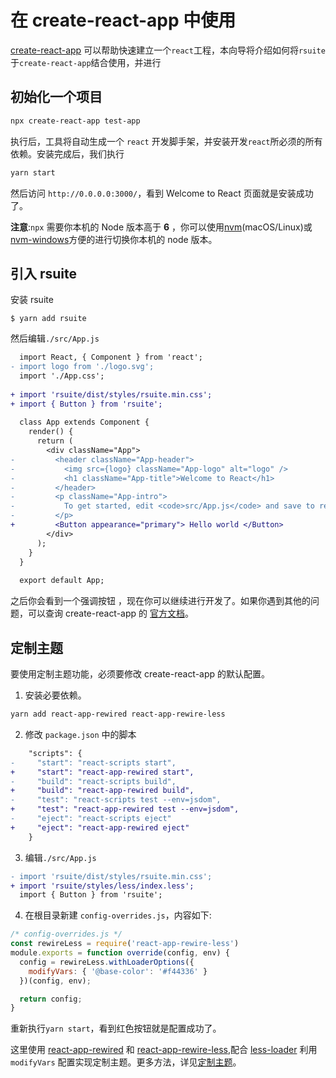 # 在 create-react-app 中使用
[create-react-app][create-react-app] 可以帮助快速建立一个`react`工程，本向导将介绍如何将`rsuite`于`create-react-app`结合使用，并进行
## 初始化一个项目
```bash
npx create-react-app test-app
```
执行后，工具将自动生成一个 `react` 开发脚手架，并安装开发`react`所必须的所有依赖。安装完成后，我们执行
```bash
yarn start
```
然后访问 `http://0.0.0.0:3000/`，看到 Welcome to React 页面就是安装成功了。

**注意**:`npx` 需要你本机的 Node 版本高于 **6** ，你可以使用[nvm][nvm](macOS/Linux)或 [nvm-windows][nvm-windows]方便的进行切换你本机的 node 版本。


## 引入 rsuite
安装 rsuite
```
$ yarn add rsuite
```
然后编辑`./src/App.js`
```diff
  import React, { Component } from 'react';
- import logo from './logo.svg';
  import './App.css';
  
+ import 'rsuite/dist/styles/rsuite.min.css';
+ import { Button } from 'rsuite';
  
  class App extends Component {
    render() {
      return (
        <div className="App">
-         <header className="App-header">
-           <img src={logo} className="App-logo" alt="logo" />
-           <h1 className="App-title">Welcome to React</h1>
-         </header>
-         <p className="App-intro">
-           To get started, edit <code>src/App.js</code> and save to reload.
-         </p>
+         <Button appearance="primary"> Hello world </Button>
        </div>
      );
    }
  }
  
  export default App;
```

之后你会看到一个强调按钮 ，现在你可以继续进行开发了。如果你遇到其他的问题，可以查询 create-react-app 的 [官方文档][create-react-app-readme]。

## 定制主题
要使用定制主题功能，必须要修改 create-react-app 的默认配置。
1. 安装必要依赖。
```bash
yarn add react-app-rewired react-app-rewire-less
```

2. 修改 `package.json` 中的脚本

```diff
    "scripts": {
-     "start": "react-scripts start",
+     "start": "react-app-rewired start",
-     "build": "react-scripts build",
+     "build": "react-app-rewired build",
-     "test": "react-scripts test --env=jsdom",
+     "test": "react-app-rewired test --env=jsdom",
-     "eject": "react-scripts eject"
+     "eject": "react-app-rewired eject"
    }
```

3. 编辑`./src/App.js`

```diff
- import 'rsuite/dist/styles/rsuite.min.css';
+ import 'rsuite/styles/less/index.less';
  import { Button } from 'rsuite';
```

4. 在根目录新建 `config-overrides.js`，内容如下:

```javascript
/* config-overrides.js */
const rewireLess = require('react-app-rewire-less')
module.exports = function override(config, env) {
  config = rewireLess.withLoaderOptions({
    modifyVars: { '@base-color': '#f44336' }
  })(config, env);

  return config;
}
```
重新执行`yarn start`，看到红色按钮就是配置成功了。

这里使用 [react-app-rewired][react-app-rewired] 和 [react-app-rewire-less][react-app-rewire-less],配合 [less-loader][less-loader] 利用 `modifyVars` 配置实现定制主题。更多方法，详见[定制主题](/guide/themes)。




[nvm]:https://github.com/creationix/nvm#installation
[nvm-windows]:https://github.com/coreybutler/nvm-windows#node-version-manager-nvm-for-windows
[create-react-app]:https://github.com/facebook/create-react-app
[create-react-app-readme]:https://github.com/facebook/create-react-app/blob/next/README.md
[react-app-rewired]:https://github.com/timarney/react-app-rewired
[react-app-rewire-less]:https://github.com/timarney/react-app-rewired/blob/master/packages/react-app-rewire-less/README.md
[less-loader]:https://github.com/webpack-contrib/less-loader